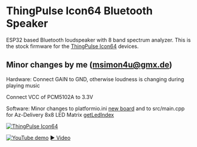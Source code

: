 # ThingPulse Icon64 Bluetooth Speaker

ESP32 based Bluetooth loudspeaker with 8 band spectrum analyzer. This is the stock firmware for the [ThingPulse Icon64](https://thingpulse.com/product/icon64/) devices.

## Minor changes by me (msimon4u@gmx.de)

Hardware: Connect GAIN to GND, otherwise loudness is changing during playing music

Connect VCC of PCM5102A to 3.3V

Software: Minor changes to platformio.ini [new board](https://github.com/michaelsimon101/esp32-icon64-a2dp/blob/cc46dcab6afb7aa1afbba30b0831fc3a201c8d4e/platformio.ini#L33) and to src/main.cpp for Az-Delivery 8x8 LED Matrix [getLedIndex](https://github.com/michaelsimon101/esp32-icon64-a2dp/blob/cc46dcab6afb7aa1afbba30b0831fc3a201c8d4e/src/main.cpp#L94)

[![ThingPulse Icon64](https://thingpulse.com/wp-content/uploads/2020/11/Whitebox_Heart.jpg)](https://thingpulse.com/product/icon64/)

[![YouTube demo](http://img.youtube.com/vi/1UpbtE98OBA/0.jpg)](http://www.youtube.com/watch?v=1UpbtE98OBA "Icon64 Bluetooth Speaker")
[► Video](http://www.youtube.com/watch?v=1UpbtE98OBA "Icon64 Bluetooth Speaker")
